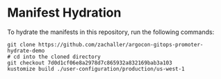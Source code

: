# Manifest Hydration

To hydrate the manifests in this repository, run the following commands:

```shell
git clone https://github.com/zachaller/argocon-gitops-promoter-hydrate-demo
# cd into the cloned directory
git checkout 7d0d1cf06e8a2978d7c865932a832169bab3a103
kustomize build ./user-configuration/production/us-west-1
```
